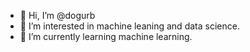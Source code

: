 - 👋 Hi, I’m @dogurb
- 👀 I’m interested in machine leaning and data science.
- 🌱 I’m currently learning machine learning.


<!---
dogurb/dogurb is a ✨ special ✨ repository because its `README.md` (this file) appears on your GitHub profile.
You can click the Preview link to take a look at your changes.
--->
